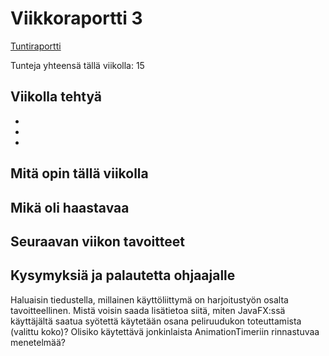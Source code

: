 # Viikkoraportti 3

[Tuntiraportti](https://github.com/heidihas/tira-harjoitustyo/blob/master/Dokumentaatio/Tuntiraportti.md)

Tunteja yhteensä tällä viikolla: 15

## Viikolla tehtyä
- 
-
- 

## Mitä opin tällä viikolla

## Mikä oli haastavaa

## Seuraavan viikon tavoitteet

## Kysymyksiä ja palautetta ohjaajalle
Haluaisin tiedustella, millainen käyttöliittymä on harjoitustyön osalta tavoitteellinen. Mistä voisin saada lisätietoa siitä, miten JavaFX:ssä käyttäjältä saatua syötettä käytetään osana peliruudukon toteuttamista (valittu koko)? Olisiko käytettävä jonkinlaista AnimationTimeriin rinnastuvaa menetelmää?
